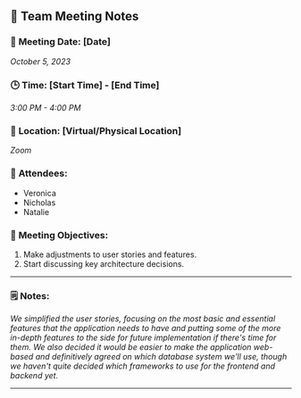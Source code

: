 ## 📝 **Team Meeting Notes**

### 📅 **Meeting Date**: [Date]
*October 5, 2023*

### 🕒 **Time**: [Start Time] - [End Time]
*3:00 PM - 4:00 PM*

### 📍 **Location**: [Virtual/Physical Location]
*Zoom*

### 📣 **Attendees**:
- Veronica 
- Nicholas
- Natalie

### 🎯 **Meeting Objectives**:

1.	Make adjustments to user stories and features.
2.	Start discussing key architecture decisions.


---

### 🗒️ **Notes**:

*We simplified the user stories, focusing on the most basic and essential features that the application
needs to have and putting some of the more in-depth features to the side for future implementation if there's
time for them. We also decided it would be easier to make the application web-based and definitively agreed on
which database system we'll use, though we haven't quite decided which frameworks to use for the frontend and 
backend yet.*

---
